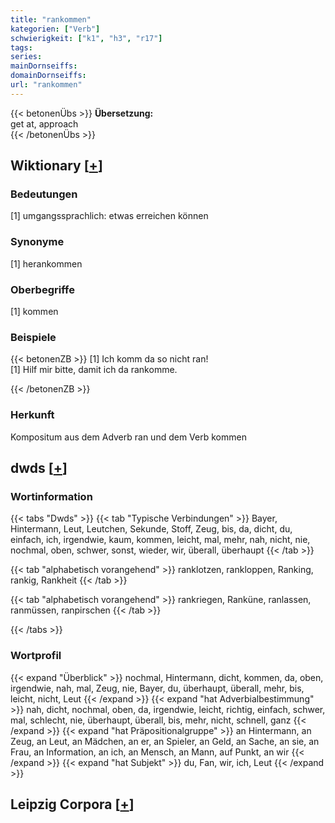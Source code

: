 ```yaml
---
title: "rankommen"
kategorien: ["Verb"]
schwierigkeit: ["k1", "h3", "r17"]
tags:
series:
mainDornseiffs:
domainDornseiffs:
url: "rankommen"
---
```


{{< betonenÜbs >}}
**Übersetzung:**  
get at, approach  
{{< /betonenÜbs >}}

## Wiktionary [[+](https://de.wiktionary.org/wiki/rankommen)]

### Bedeutungen
[1] umgangssprachlich: etwas erreichen können  

### Synonyme
[1] herankommen  

### Oberbegriffe
[1] kommen  

### Beispiele
{{< betonenZB >}}
[1] Ich komm da so nicht ran!  
[1] Hilf mir bitte, damit ich da rankomme.  

{{< /betonenZB >}}
### Herkunft
Kompositum aus dem Adverb ran und dem Verb kommen  



## dwds [[+](https://www.dwds.de/wb/rankommen)]

### Wortinformation
{{< tabs "Dwds" >}}
{{< tab "Typische Verbindungen" >}}
Bayer, Hintermann, Leut, Leutchen, Sekunde, Stoff, Zeug, bis, da, dicht, du, einfach, ich, irgendwie, kaum, kommen, leicht, mal, mehr, nah, nicht, nie, nochmal, oben, schwer, sonst, wieder, wir, überall, überhaupt
{{< /tab >}}

{{< tab "alphabetisch vorangehend" >}}
ranklotzen, rankloppen, Ranking, rankig, Rankheit
{{< /tab >}}

{{< tab "alphabetisch vorangehend" >}}
rankriegen, Ranküne, ranlassen, ranmüssen, ranpirschen
{{< /tab >}}

{{< /tabs >}}

### Wortprofil
{{< expand "Überblick" >}} nochmal, Hintermann, dicht, kommen, da, oben, irgendwie, nah, mal, Zeug, nie, Bayer, du, überhaupt, überall, mehr, bis, leicht, nicht, Leut {{< /expand >}}
{{< expand "hat Adverbialbestimmung" >}} nah, dicht, nochmal, oben, da, irgendwie, leicht, richtig, einfach, schwer, mal, schlecht, nie, überhaupt, überall, bis, mehr, nicht, schnell, ganz {{< /expand >}}
{{< expand "hat Präpositionalgruppe" >}} an Hintermann, an Zeug, an Leut, an Mädchen, an er, an Spieler, an Geld, an Sache, an sie, an Frau, an Information, an ich, an Mensch, an Mann, auf Punkt, an wir {{< /expand >}}
{{< expand "hat Subjekt" >}} du, Fan, wir, ich, Leut {{< /expand >}}

## Leipzig Corpora [[+](https://corpora.uni-leipzig.de/en/res?word=rankommen&corpusId=deu_newscrawl-public_2018)]

